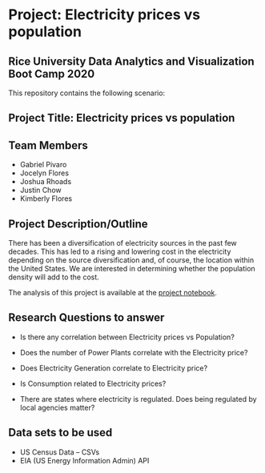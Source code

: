 # Project: Electricity prices vs population

## Rice University Data Analytics and Visualization Boot Camp 2020

This repository contains the following scenario:

## Project Title: Electricity prices vs population

## Team Members

* Gabriel Pivaro
* Jocelyn Flores
* Joshua Rhoads
* Justin Chow
* Kimberly Flores


## Project Description/Outline


There has been a diversification of electricity sources in the past few decades. This has led to a rising and lowering cost in the electricity depending on the source diversification and, of course, the location within the United States. We are interested in determining whether the population density will add to the cost.

The analysis of this project is available at the [project notebook](./Project_Notebook.ipynb).

## Research Questions to answer 

* Is there any correlation between Electricity prices vs Population?

* Does the number of Power Plants correlate with the Electricity price?

* Does Electricity Generation correlate to Electricity price?

* Is Consumption related to Electricity prices?

* There are states where electricity is regulated. Does being regulated by local agencies matter?


## Data sets to be used

* US Census Data – CSVs
* EIA (US Energy Information Admin) API


